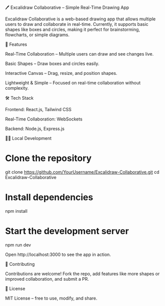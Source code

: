 🖊️ Excalidraw Collaborative – Simple Real-Time Drawing App

Excalidraw Collaborative is a web-based drawing app that allows multiple users to draw and collaborate in real-time. Currently, it supports basic shapes like boxes and circles, making it perfect for brainstorming, flowcharts, or simple diagrams.

🌟 Features

Real-Time Collaboration – Multiple users can draw and see changes live.

Basic Shapes – Draw boxes and circles easily.

Interactive Canvas – Drag, resize, and position shapes.

Lightweight & Simple – Focused on real-time collaboration without complexity.

🛠️ Tech Stack

Frontend: React.js, Tailwind CSS

Real-Time Collaboration: WebSockets

Backend: Node.js, Express.js

🧑‍💻 Local Development
# Clone the repository
git clone https://github.com/YourUsername/Excalidraw-Collaborative.git
cd Excalidraw-Collaborative

# Install dependencies
npm install

# Start the development server
npm run dev


Open http://localhost:3000
 to see the app in action.

🤝 Contributing

Contributions are welcome! Fork the repo, add features like more shapes or improved collaboration, and submit a PR.

📄 License

MIT License – free to use, modify, and share.